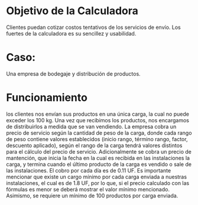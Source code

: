 # Objetivo de la Calculadora 
Clientes puedan cotizar costos tentativos de los
servicios de envío. Los fuertes de la calculadora es su sencillez y usabilidad.

# Caso:
Una empresa de bodegaje y distribución de productos. 
# Funcionamiento 
los clientes nos envían sus productos en una única carga, la cual
no puede exceder los 100 kg. Una vez que recibimos los productos, nos encargamos de
distribuirlos a medida que se van vendiendo.
La empresa cobra un precio de servicio según la cantidad de peso de la carga, donde cada
rango de peso contiene valores establecidos (inicio rango, término rango, factor,
descuento aplicado), según el rango de la carga tendrá valores distintos para el cálculo del
precio de servicio.
Adicionalmente se cobra un precio de mantención, que inicia la fecha en la cual es
recibida en las instalaciones la carga, y termina cuando el último producto de la carga es
vendido o sale de las instalaciones. El cobro por cada día es de 0.11 UF.
Es importante mencionar que existe un cargo mínimo por cada carga enviada a nuestras
instalaciones, el cual es de 1.8 UF, por lo que, si el precio calculado con las fórmulas es
menor se deberá mostrar el valor mínimo mencionado. Asimismo, se requiere un mínimo
de 100 productos por carga enviada.



